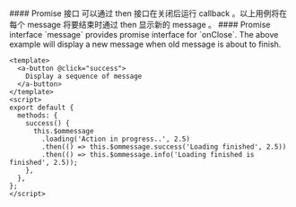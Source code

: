 <cn>
#### Promise 接口
可以通过 then 接口在关闭后运行 callback 。以上用例将在每个 message 将要结束时通过 then 显示新的 message 。
</cn>

<us>
#### Promise interface
`message` provides promise interface for `onClose`. The above example will display a new message when old message is about to finish.
</us>

```vue
<template>
  <a-button @click="success">
    Display a sequence of message
  </a-button>
</template>
<script>
export default {
  methods: {
    success() {
      this.$ommessage
        .loading('Action in progress..', 2.5)
        .then(() => this.$ommessage.success('Loading finished', 2.5))
        .then(() => this.$ommessage.info('Loading finished is finished', 2.5));
    },
  },
};
</script>
```
